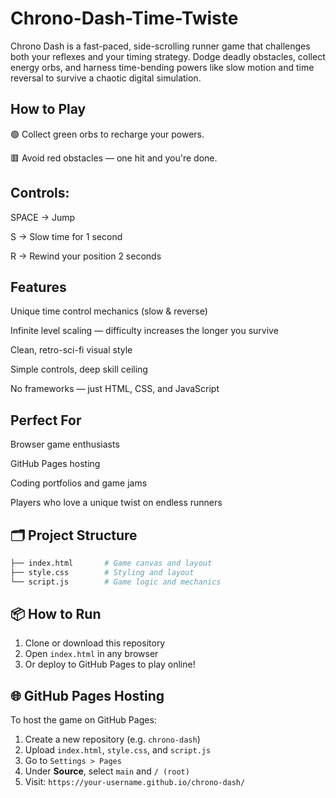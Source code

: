 # Chrono-Dash-Time-Twiste
Chrono Dash is a fast-paced, side-scrolling runner game that challenges both your reflexes and your timing strategy. Dodge deadly obstacles, collect energy orbs, and harness time-bending powers like slow motion and time reversal to survive a chaotic digital simulation.

## How to Play
🟢 Collect green orbs to recharge your powers.

🟥 Avoid red obstacles — one hit and you're done.

## Controls:

SPACE → Jump

S → Slow time for 1 second

R → Rewind your position 2 seconds

## Features
Unique time control mechanics (slow & reverse)

Infinite level scaling — difficulty increases the longer you survive

Clean, retro-sci-fi visual style

Simple controls, deep skill ceiling

No frameworks — just HTML, CSS, and JavaScript

## Perfect For
Browser game enthusiasts

GitHub Pages hosting

Coding portfolios and game jams

Players who love a unique twist on endless runners

## 🗂️ Project Structure
```bash
├── index.html       # Game canvas and layout
├── style.css        # Styling and layout
└── script.js        # Game logic and mechanics
```

## 📦 How to Run
1. Clone or download this repository
2. Open `index.html` in any browser
3. Or deploy to GitHub Pages to play online!

## 🌐 GitHub Pages Hosting
To host the game on GitHub Pages:
1. Create a new repository (e.g. `chrono-dash`)
2. Upload `index.html`, `style.css`, and `script.js`
3. Go to `Settings > Pages`
4. Under **Source**, select `main` and `/ (root)`
5. Visit: `https://your-username.github.io/chrono-dash/`
